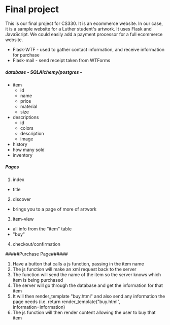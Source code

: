# Final project

This is our final project for CS330. It is an ecommerce website. In our case, it is a sample website for a Luther student's artwork. It uses Flask and JavaScript.  We could easily add a payment processor for a full ecommerce website.

* Flask-WTF - used to gather contact information, and receive information for purchase
* Flask-mail - send receipt taken from WTForms

##### database - SQLAlchemy/postgres - 
* item
  * id
  * name
  * price
  * material
  * size
* descriptions
  * id 
  * colors
  * description
  * image
* history
 * how many sold
 * inventory

##### Pages
1. index
 * title
2. discover
 * brings you to a page of more of artwork
3. item-view
 * all info from the "item" table
 * "buy"
4. checkout/confirmation





#####Purchase Page######

1. Have a button that calls a js function, passing in the item name
2. The js function will make an xml request back to the server
3. The function will send the name of the item so the server knows which item is being purchased
4. The server will go through the database and get the information for that item
5. It will then render_template "buy.html" and also send any information the page needs (i.e. return render_template("buy.html", information=information)
6. The js function will then render content allowing the user to buy that item
